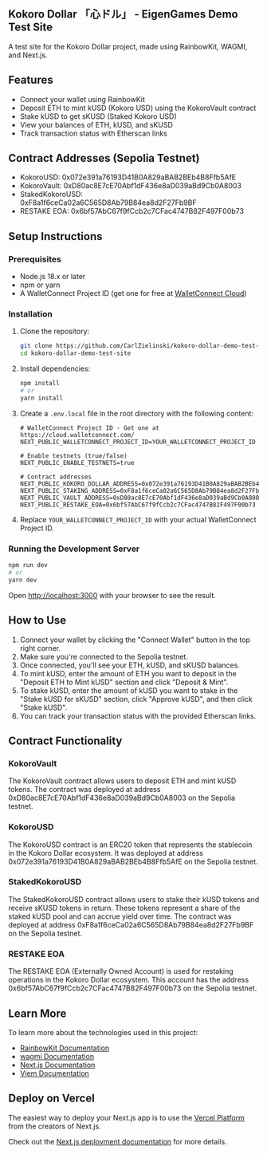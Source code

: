 ## Kokoro Dollar 「心ドル」 - EigenGames Demo Test Site 

A test site for the Kokoro Dollar project, made using RainbowKit, WAGMI, and Next.js.

## Features

- Connect your wallet using RainbowKit
- Deposit ETH to mint kUSD (Kokoro USD) using the KokoroVault contract
- Stake kUSD to get sKUSD (Staked Kokoro USD)
- View your balances of ETH, kUSD, and sKUSD
- Track transaction status with Etherscan links

## Contract Addresses (Sepolia Testnet)

- KokoroUSD: 0x072e391a76193D41B0A829aBAB2BEb4B8Ffb5AfE
- KokoroVault: 0xD80ac8E7cE70Abf1dF436e8aD039aBd9Cb0A8003
- StakedKokoroUSD: 0xF8a1f6ceCa02a6C565D8Ab79B84ea8d2F27Fb9BF
- RESTAKE EOA: 0x6bf57AbC67f9fCcb2c7CFac4747B82F497F00b73

## Setup Instructions

### Prerequisites

- Node.js 18.x or later
- npm or yarn
- A WalletConnect Project ID (get one for free at [WalletConnect Cloud](https://cloud.walletconnect.com/))

### Installation

1. Clone the repository:
   ```bash
   git clone https://github.com/CarlZielinski/kokoro-dollar-demo-test-site.git
   cd kokoro-dollar-demo-test-site
   ```

2. Install dependencies:
   ```bash
   npm install
   # or
   yarn install
   ```

3. Create a `.env.local` file in the root directory with the following content:
   ```
   # WalletConnect Project ID - Get one at https://cloud.walletconnect.com/
   NEXT_PUBLIC_WALLETCONNECT_PROJECT_ID=YOUR_WALLETCONNECT_PROJECT_ID
   
   # Enable testnets (true/false)
   NEXT_PUBLIC_ENABLE_TESTNETS=true
   
   # Contract addresses
   NEXT_PUBLIC_KOKORO_DOLLAR_ADDRESS=0x072e391a76193D41B0A829aBAB2BEb4B8Ffb5AfE
   NEXT_PUBLIC_STAKING_ADDRESS=0xF8a1f6ceCa02a6C565D8Ab79B84ea8d2F27Fb9BF
   NEXT_PUBLIC_VAULT_ADDRESS=0xD80ac8E7cE70Abf1dF436e8aD039aBd9Cb0A8003
   NEXT_PUBLIC_RESTAKE_EOA=0x6bf57AbC67f9fCcb2c7CFac4747B82F497F00b73
   ```

4. Replace `YOUR_WALLETCONNECT_PROJECT_ID` with your actual WalletConnect Project ID.

### Running the Development Server

```bash
npm run dev
# or
yarn dev
```

Open [http://localhost:3000](http://localhost:3000) with your browser to see the result.

## How to Use

1. Connect your wallet by clicking the "Connect Wallet" button in the top right corner.
2. Make sure you're connected to the Sepolia testnet.
3. Once connected, you'll see your ETH, kUSD, and sKUSD balances.
4. To mint kUSD, enter the amount of ETH you want to deposit in the "Deposit ETH to Mint kUSD" section and click "Deposit & Mint".
5. To stake kUSD, enter the amount of kUSD you want to stake in the "Stake kUSD for sKUSD" section, click "Approve kUSD", and then click "Stake kUSD".
6. You can track your transaction status with the provided Etherscan links.

## Contract Functionality

### KokoroVault

The KokoroVault contract allows users to deposit ETH and mint kUSD tokens. The contract was deployed at address 0xD80ac8E7cE70Abf1dF436e8aD039aBd9Cb0A8003 on the Sepolia testnet.

### KokoroUSD

The KokoroUSD contract is an ERC20 token that represents the stablecoin in the Kokoro Dollar ecosystem. It was deployed at address 0x072e391a76193D41B0A829aBAB2BEb4B8Ffb5AfE on the Sepolia testnet.

### StakedKokoroUSD

The StakedKokoroUSD contract allows users to stake their kUSD tokens and receive sKUSD tokens in return. These tokens represent a share of the staked kUSD pool and can accrue yield over time. The contract was deployed at address 0xF8a1f6ceCa02a6C565D8Ab79B84ea8d2F27Fb9BF on the Sepolia testnet.

### RESTAKE EOA

The RESTAKE EOA (Externally Owned Account) is used for restaking operations in the Kokoro Dollar ecosystem. This account has the address 0x6bf57AbC67f9fCcb2c7CFac4747B82F497F00b73 on the Sepolia testnet.

## Learn More

To learn more about the technologies used in this project:

- [RainbowKit Documentation](https://www.rainbowkit.com/docs/introduction)
- [wagmi Documentation](https://wagmi.sh/)
- [Next.js Documentation](https://nextjs.org/docs)
- [Viem Documentation](https://viem.sh/)

## Deploy on Vercel

The easiest way to deploy your Next.js app is to use the [Vercel Platform](https://vercel.com/new?utm_medium=default-template&filter=next.js&utm_source=create-next-app&utm_campaign=create-next-app-readme) from the creators of Next.js.

Check out the [Next.js deployment documentation](https://nextjs.org/docs/app/building-your-application/deploying) for more details.
